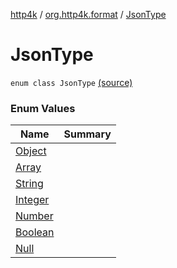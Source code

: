 [http4k](../../index.md) / [org.http4k.format](../index.md) / [JsonType](./index.md)

# JsonType

`enum class JsonType` [(source)](https://github.com/http4k/http4k/blob/master/http4k-core/src/main/kotlin/org/http4k/format/Json.kt#L80)

### Enum Values

| Name | Summary |
|---|---|
| [Object](-object.md) |  |
| [Array](-array.md) |  |
| [String](-string.md) |  |
| [Integer](-integer.md) |  |
| [Number](-number.md) |  |
| [Boolean](-boolean.md) |  |
| [Null](-null.md) |  |
